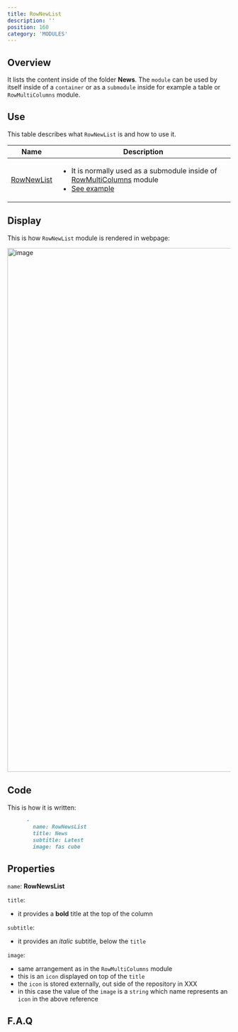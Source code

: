 ```yaml
---
title: RowNewList
description: ''
position: 160
category: 'MODULES'
---
```

## Overview
It lists the content inside of the folder **News**. 
The `module` can be used by itself inside of a `container` or as a `submodule` inside for example a table or `RowMultiColumns` module.

## Use
This table describes what `RowNewList` is and how to use it.

<table>
<thead>
      <tr>
            <th>Name</th>
            <th>Description</th>
      </tr>
</thead>
<tbody>
      <tr>
            <td><a href="./#rownewlist" target="_blank">RowNewList</a></td>
            <td>
                  <ul>
                        <li>It is normally used as a submodule inside of <a href="./#rowmulticolumns" target="_blank">RowMultiColumns</a> module</li>
                        <li><a href="#rownewlist" >See example</a></li>
                  </ul>
            </td>
      </tr>
</tbody>
</table>

## Display

This is how `RowNewList` module is rendered in webpage:

<img width="1180" alt="image" src="https://user-images.githubusercontent.com/3258579/146674445-f5d7f46a-6c3b-4a3d-8962-0f0f680b2511.png">

## Code

This is how it is written:

```md
      - 
        name: RowNewsList
        title: News
        subtitle: Latest
        image: fas cube
```
## Properties
`name`: **RowNewsList**

`title`:
* it provides a **bold** title at the top of the column

`subtitle`:
* it provides an *italic* subtitle, below the `title`

`image`:
* same arrangement as in the `RowMultiColumns` module
* this is an `icon` displayed on top of the `title`
* the `icon` is stored externally, out side of the repository in XXX
* in this case the value of the `image` is a `string` which name represents an `icon` in the above reference

## F.A.Q

